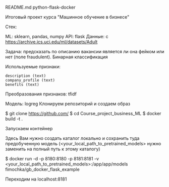
README.md
python-flask-docker

Итоговый проект курса "Машинное обучение в бизнесе"

Стек:

ML: sklearn, pandas, numpy API: flask Данные: с https://archive.ics.uci.edu/ml/datasets/Adult

Задача: предсказать по описанию вакансии является ли она фейком или нет (поле fraudulent). Бинарная классификация

Используемые признаки:

    description (text)
    company_profile (text)
    benefits (text)

Преобразования признаков: tfidf

Модель: logreg
Клонируем репозиторий и создаем образ

$ git clone https://github.com/
$ cd Course_project_business_ML 
$ docker build -t  .

Запускаем контейнер

Здесь Вам нужно создать каталог локально и сохранить туда предобученную модель (<your_local_path_to_pretrained_models> нужно заменить на полный путь к этому каталогу)

$ docker run -d -p 8180:8180 -p 8181:8181 -v <your_local_path_to_pretrained_models>:/app/app/models fimochka/gb_docker_flask_example

Переходим на localhost:8181
